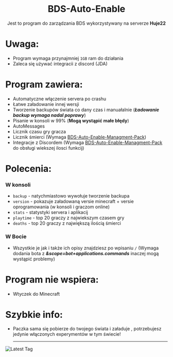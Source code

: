 <div align="center">

# BDS-Auto-Enable

Jest to program do zarządzania BDS wykorzystywany na serverze **Huje22**

</div>


# **Uwaga**:

* Program wymaga przynajmniej `1GB` ram do działania
* Zaleca się używać integracii z discord (JDA)

# Program zawiera: <br/>

* Automatyczne włączenie servera po crashu
* Łatwe załadowanie innej wersji 
* Tworzenie backupów świata co dany czas i manuałalnie (___Ładowanie backup wymaga nadal poprawy___)
* Pisanie w konsoli w 99% (**Mogą wystąpić małe błędy**)
* AutoMessages
* Licznik czasu gry gracza
* Licznik śmierci (Wymaga [BDS-Auto-Enable-Managment-Pack](https://github.com/Huje22/BDS-Auto-Enable-Managment-Pack))
* Integracje z Discordem
  (Wymaga [BDS-Auto-Enable-Managment-Pack](https://github.com/Huje22/BDS-Auto-Enable-Managment-Pack) do obsługi wiekszej
  ilosci funkcij)

# Polecenia: <br/>
### W konsoli
* `backup` - natychmiastowo wywołuje tworzenie backupa
* `version` - pokazuje załadowaną versie minecraft + versie oprogramowania (w konsoli i graczom online)
* `stats` - statystyki servera i aplikacij
* `playtime` - top 20 graczy z najwiekszym czasem gry
* `deaths` - top 20 graczy z największą ilością śmierci
### W Bocie
* Wszystkie je jak i także ich opisy znajdziesz po wpisaniu `/` (Wymaga dodania bota z ___&scope=bot+applications.commands___ inaczej mogą wystąpić problemy)

# Program nie wspiera: <br/>

* Wtyczek do Minecraft 


# **Szybkie info**:

* Paczka sama się pobierze do twojego świata i załaduje , potrzebujesz jedynie włączonych experymentów w tym świecie!

  ----



![Latest Tag](https://img.shields.io/github/v/tag/Huje22/Bds-Auto-Enable?label=LATEST%20TAG&style=for-the-badge) <br>
